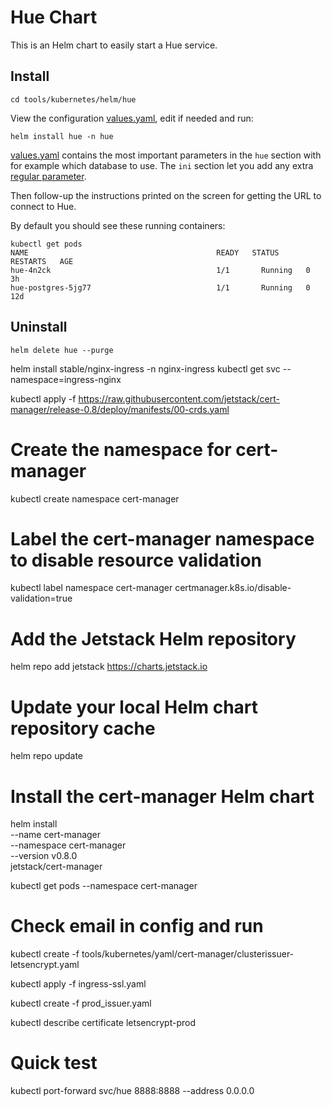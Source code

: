 # Hue Chart

This is an Helm chart to easily start a Hue service.


## Install

    cd tools/kubernetes/helm/hue

View the configuration [values.yaml](values.yaml), edit if needed and run:

    helm install hue -n hue

[values.yaml](values.yaml) contains the most important parameters in the `hue` section with for example which database to use. The `ini`
section let you add any extra [regular parameter](https://docs.gethue.com/latest/administrator/configuration/server/).


Then follow-up the instructions printed on the screen for getting the URL to connect to Hue.

By default you should see these running containers:

    kubectl get pods
    NAME                                          READY   STATUS    RESTARTS   AGE
    hue-4n2ck                                     1/1       Running   0          3h
    hue-postgres-5jg77                            1/1       Running   0          12d

## Uninstall

    helm delete hue --purge



helm install stable/nginx-ingress -n nginx-ingress
kubectl get svc --namespace=ingress-nginx


kubectl apply -f https://raw.githubusercontent.com/jetstack/cert-manager/release-0.8/deploy/manifests/00-crds.yaml

# Create the namespace for cert-manager
kubectl create namespace cert-manager

# Label the cert-manager namespace to disable resource validation
kubectl label namespace cert-manager certmanager.k8s.io/disable-validation=true

# Add the Jetstack Helm repository
helm repo add jetstack https://charts.jetstack.io

# Update your local Helm chart repository cache
helm repo update

# Install the cert-manager Helm chart
helm install \
  --name cert-manager \
  --namespace cert-manager \
  --version v0.8.0 \
  jetstack/cert-manager

kubectl get pods --namespace cert-manager


# Check email in config and run
kubectl create -f tools/kubernetes/yaml/cert-manager/clusterissuer-letsencrypt.yaml

kubectl apply -f ingress-ssl.yaml


kubectl create -f prod_issuer.yaml

kubectl describe certificate letsencrypt-prod



# Quick test

kubectl port-forward svc/hue 8888:8888 --address 0.0.0.0
